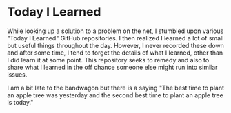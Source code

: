 # Today I Learned

While looking up a solution to a problem on the net, I stumbled upon various "Today I Learned" GitHub repositories. I then realized I learned a lot of small but useful things throughout the day. However, I never recorded these down and after some time, I tend to forget the details of what I learned, other than I did learn it at some point. This repository seeks to remedy and also to share what I learned in the off chance someone else might run into similar issues.

I am a bit late to the bandwagon but there is a saying "The best time to plant an apple tree was yesterday and the second best time to plant an apple tree is today."